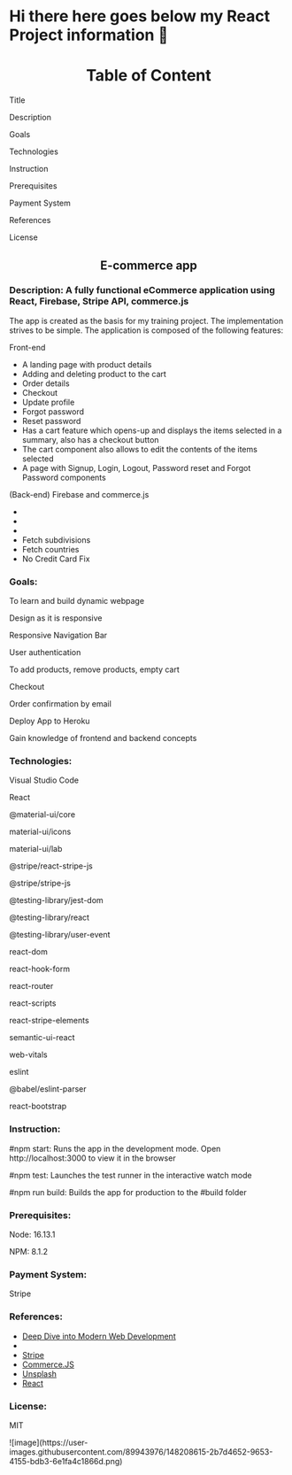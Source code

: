 # Hi there here goes below my React Project information 👋

<h1 align="center">Table of Content</h1>
 
   <p>Title</p>
   <p>Description</p>
   <p>Goals</p>
   <p>Technologies</p>
   <p>Instruction</p>
   <P>Prerequisites</p>
   <p>Payment System</p>
   <p>References</p>
   <p>License</p>
   
<h2 align="center">E-commerce app</h2>

<h3 align="left">Description: A fully functional eCommerce application using React, Firebase, Stripe API, commerce.js</h3>

<p>The app is created as the basis for my training project. The implementation strives to be simple. The application is composed of the following features:</p>

<p>Front-end</p>

<ul>
<li>A landing page with product details</li>
<li>Adding and deleting product to the cart</li>
<li>Order details</li>
<li>Checkout</li>
<li>Update profile</li>
<li>Forgot password</li>
<li>Reset password</li>
<li>Has a cart feature which opens-up and displays the items selected in a summary, also has      a checkout button</li>
<li>The cart component also allows to edit the contents of the items selected</li>
<li>A page with Signup, Login, Logout, Password reset and Forgot Password components</li>
</ul>

<p>(Back-end) Firebase and commerce.js</p>

<ul>
<li></li>
<li></li>
<li></li>
<li>Fetch subdivisions</li>
<li>Fetch countries</li>
<li>No Credit Card Fix</li>
</ul>
    
 <h3 align="left"> Goals:</h3>
 
  <p>To learn and build dynamic webpage</p>
  <p>Design as it is responsive</p>	
  <p>Responsive Navigation Bar</p>
  <p>User authentication</p>
  <p>To add products, remove products, empty cart</p>
  <p>Checkout</p>
  <p> Order confirmation by email</p>
  <p>Deploy App to Heroku</p>
  <p>Gain knowledge of frontend and backend concepts</p>
  
<h3 align="left">Technologies:</h3>
 
 <p>Visual Studio Code</p>
  <p>React</p>
  <p>@material-ui/core</p>
  <p>material-ui/icons</p>
  <p>material-ui/lab</p>
  <p>@stripe/react-stripe-js</p>
  <p>@stripe/stripe-js</p>
  <p>@testing-library/jest-dom</p>
  <p>@testing-library/react</p>
  <p>@testing-library/user-event</p>
  <p>react-dom</p>
  <p>react-hook-form</p>
  <p>react-router</p>
  <p>react-scripts</p>
  <p>react-stripe-elements</p>
  <p>semantic-ui-react</p>
  <p>web-vitals</p>
  <p>eslint</p>
  <p>@babel/eslint-parser</p>
  <p>react-bootstrap</p>
 
 <h3 align="left">Instruction:</h3>
   
<p>#npm start: Runs the app in the development mode. Open http://localhost:3000 to view it in the browser</p>
<p>#npm test: Launches the test runner in the interactive watch mode</p>
<p>#npm run build: Builds the app for production to the #build folder</p>



<h3 align="left"> Prerequisites:</h3>

  <p>Node: 16.13.1</p>
  <p>NPM: 8.1.2</p>
  
 <h3 align="left">Payment System:</h3>
  
 <p>Stripe</p>
 
<h3 align="left">References:</h3>

<ul>
<li><a href="https://fullstackopen.com/en/ ">Deep Dive into Modern Web Development</a></li>
<li><a href="https://stackoverflow.com/"></a></li>
<li><a href="https://stripe.com/en-gb-fi">Stripe</a></li>
<li><a href="https://commercejs.com/">Commerce.JS</a></li>
<li><a href="https://unsplash.com/">Unsplash</a></li>
<li><a href="https://reactjs.org/">React</a></li>
</ul>

<h3 align="left">License:</h3>
  
<p>MIT</p>
![image](https://user-images.githubusercontent.com/89943976/148208615-2b7d4652-9653-4155-bdb3-6e1fa4c1866d.png)

